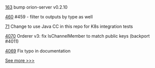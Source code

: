 
[163](https://github.com/hyperledger-labs/orion-sdk-go/pull/163) bump orion-server v0.2.10

[460](https://github.com/hyperledger-labs/fabric-token-sdk/pull/460) #459 - filter tx outputs by type as well

[71](https://github.com/hyperledger-labs/fabric-opssc/pull/71) Change to use Java CC in this repo for K8s integration tests

[4070](https://github.com/hyperledger/fabric/pull/4070) Orderer v3: fix IsChannelMember to match public keys (backport #4011)

[4069](https://github.com/hyperledger/fabric/pull/4069) Fix typo in documentation


[See more >>>](https://start-here.hyperledger.org/pull-requests)
